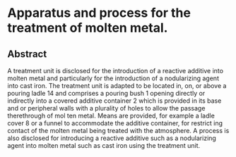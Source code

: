 # Apparatus and process for the treatment of molten metal.

## Abstract
A treatment unit is disclosed for the introduction of a reactive additive into molten metal and particularly for the introduction of a nodularizing agent into cast iron. The treatment unit is adapted to be located in, on, or above a pouring ladle 14 and comprises a pouring bush 1 opening directly or indirectly into a covered additive container 2 which is provided in its base and or peripheral walls with a plurality of holes to allow the passage therethrough of mol ten metal. Means are provided, for example a ladle cover 8 or a funnel to accommodate the additive container, for restrict ing contact of the molten metal being treated with the atmosphere. A process is also disclosed for introducing a reactive additive such as a nodularizing agent into molten metal such as cast iron using the treatment unit.